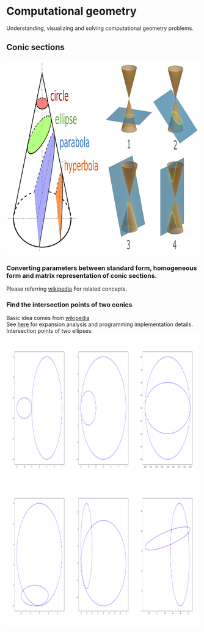 # Computational geometry
Understanding, visualizing and solving computational geometry problems.
<br/>

## Conic sections
[<img src=./conic_sections/conic_sections.png style=width:1024;height:512px />](https://en.wikipedia.org/wiki/Conic_section)
<br>
### Converting parameters between standard form, homogeneous form and matrix representation of conic sections.
Please referring [wikipedia](https://en.wikipedia.org/wiki/Matrix_representation_of_conic_sections) For related concepts.
<br/>
### Find the intersection points of two conics
Basic idea comes from [wikipedia](https://en.wikipedia.org/wiki/Conic_section#Intersecting_two_conics)
<br>
See [here](https://blog.csdn.net/hlhgzx/article/details/137645029) for expansion analysis and programming implementation details.
<br>
Intersection points of two ellipses:<br>
<img src=./conic_sections/ellipses_intersection.png style=width:1152px;height:768px />